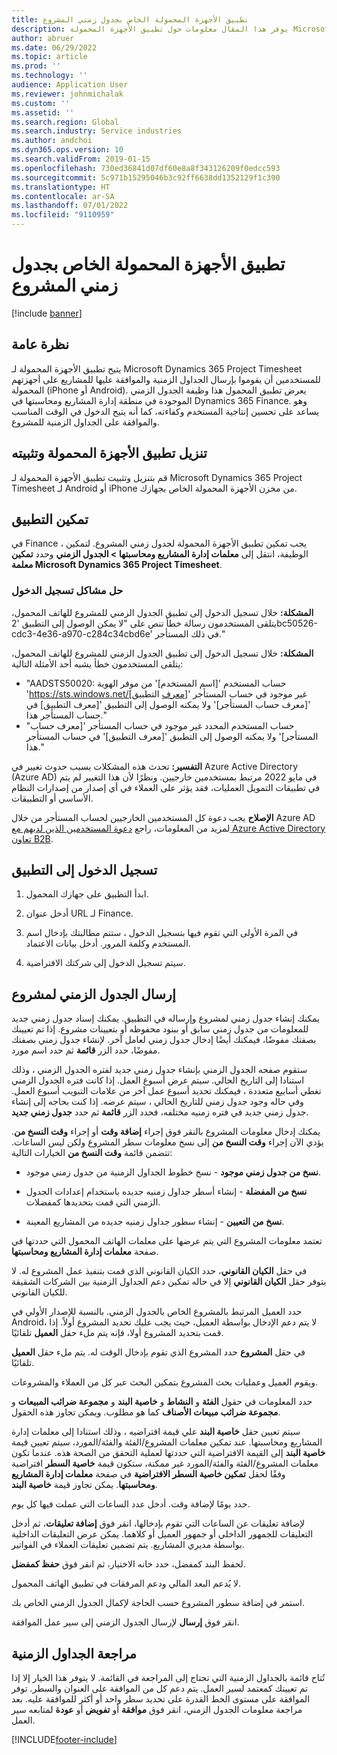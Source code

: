 ```yaml
---
title: تطبيق الأجهزة المحمولة الخاص بجدول زمني المشروع
description: يوفر هذا المقال معلومات حول تطبيق الأجهزة المحمولة Microsoft Dynamics 365 Project Timesheet. يتيح تطبيق الأجهزة المحمولة لجدول زمني المشروع للمستخدمين إرسال الجداول الزمنية والموافقة عليها للمشاريع على أجهزتهم المحمولة.
author: abruer
ms.date: 06/29/2022
ms.topic: article
ms.prod: ''
ms.technology: ''
audience: Application User
ms.reviewer: johnmichalak
ms.custom: ''
ms.assetid: ''
ms.search.region: Global
ms.search.industry: Service industries
ms.author: andchoi
ms.dyn365.ops.version: 10
ms.search.validFrom: 2019-01-15
ms.openlocfilehash: 730ed36841d07df60e8a8f343126209f0edcc593
ms.sourcegitcommit: 5c971b15295046b3c92ff6638dd1352129f1c390
ms.translationtype: HT
ms.contentlocale: ar-SA
ms.lasthandoff: 07/01/2022
ms.locfileid: "9110959"
---
```

# <a name="project-timesheet-mobile-application"></a>تطبيق الأجهزة المحمولة الخاص بجدول زمني المشروع

[!include [banner](../includes/banner.md)]

## <a name="overview"></a>نظرة عامة‬

يتيح تطبيق الأجهزة المحمولة لـ Microsoft Dynamics 365 Project Timesheet للمستخدمين أن يقوموا بإرسال الجداول الزمنية والموافقة عليها للمشاريع على أجهزتهم المحمولة (iPhone أو Android). يعرض تطبيق المحمول هذا وظيفة الجدول الزمني الموجودة في منطقة إدارة المشاريع ومحاسبتها في Dynamics 365 Finance. وهو يساعد على تحسين إنتاجية المستخدم وكفاءته، كما أنه يتيح الدخول في الوقت المناسب والموافقة على الجداول الزمنية للمشروع.

## <a name="download-and-install-the-mobile-app"></a>تنزيل تطبيق الأجهزة المحمولة وتثبيته

قم بتنزيل وتثبيت تطبيق الأجهزة المحمولة لـ Microsoft Dynamics 365 Project Timesheet لـ Android أو iPhone من مخزن الأجهزة المحمولة الخاص بجهازك.

## <a name="enable-the-app"></a>تمكين التطبيق 

في Finance ، يجب تمكين تطبيق الأجهزة المحمولة لجدول زمني المشروع. لتمكين الوظيفة، انتقل إلى **معلمات إدارة المشاريع ومحاسبتها \> الجدول الزمني** وحدد **تمكين معلمة Microsoft Dynamics 365 Project Timesheet**.

### <a name="resolve-sign-in-issues"></a>حل مشاكل تسجيل الدخول

**المشكلة:** خلال تسجيل الدخول إلى تطبيق الجدول الزمني للمشروع للهاتف المحمول، يتلقى المستخدمون رسالة خطأ تنص على "لا يمكن الوصول إلى التطبيق '2bc50526-cdc3-4e36-a970-c284c34cbd6e' في ذلك المستأجر."

**المشكلة:** خلال تسجيل الدخول إلى تطبيق الجدول الزمني للمشروع للهاتف المحمول، يتلقى المستخدمون خطأ يشبه أحد الأمثلة التالية:

- "AADSTS50020: حساب المستخدم '[اسم المستخدم]' من موفر الهوية 'https://sts.windows.net/[معرف التطبيق]' غير موجود في حساب المستأجر '[معرف حساب المستأجر]' ولا يمكنه الوصول إلى التطبيق '[معرف التطبيق] في حساب المستأجر هذا."
- "حساب المستخدم المحدد غير موجود في حساب المستأجر '[معرف حساب المستأجر]' ولا يمكنه الوصول إلى التطبيق '[معرف التطبيق]' في حساب المستأجر هذا."

**التفسير:** تحدث هذه المشكلات بسبب حدوث تغيير في Azure Active Directory (Azure AD) في مايو 2022 مرتبط بمستخدمين خارجيين. ونظرًا لأن هذا التغيير لم يتم في تطبيقات التمويل العمليات، فقد يؤثر على العملاء في أي إصدار من إصدارات النظام الأساسي أو التطبيقات.

**الإصلاح** يجب دعوة كل المستخدمين الخارجيين لحساب المستأجر من خلال Azure AD لمزيد من المعلومات، راجع [دعوة المستخدمين الذين لديهم مع Azure Active Directory تعاون B2B](/power-platform/admin/invite-users-azure-active-directory-b2b-collaboration).

## <a name="sign-in-to-the-app"></a>تسجيل الدخول إلى التطبيق

1.  ابدأ التطبيق على جهازك المحمول.

2.  أدخل عنوان URL لـ Finance.

3.  في المرة الأولى التي تقوم فيها بتسجيل الدخول ، ستتم مطالبتك بإدخال اسم المستخدم وكلمة المرور. أدخل بيانات الاعتماد.

4. سيتم تسجيل الدخول إلى شركتك الافتراضية.

## <a name="submit-a-project-timesheet"></a>إرسال الجدول الزمني لمشروع

يمكنك إنشاء جدول زمني لمشروع وإرساله في التطبيق. يمكنك إسناد جدول زمني جديد للمعلومات من جدول زمني سابق أو ببنود محفوظه أو بتعيينات مشروع. إذا تم تعيينك بصفتك مفوضًا، فيمكنك أيضًا إدخال جدول زمني لعامل آخر. لإنشاء جدول زمني بصفتك مفوضًا، حدد الزر **قائمة** ثم حدد اسم مورد.

ستقوم صفحه الجدول الزمني بإنشاء جدول زمني جديد لفتره الجدول الزمني ، وذلك استنادا إلى التاريخ الحالي. سيتم عرض أسبوع العمل. إذا كانت فتره الجدول الزمني تغطي أسابيع متعددة ، فيمكنك تحديد أسبوع عمل آخر من علامات التبويب أسبوع العمل.
وفي حاله وجود جدول زمني للتاريخ الحالي ، سيتم عرضه. إذا كنت بحاجه إلى إنشاء جدول زمني جديد في فتره زمنيه مختلفه، فحدد الزر **قائمة** ثم حدد **جدول زمني جديد**.

يمكنك إدخال معلومات المشروع بالنقر فوق إجراء **إضافة وقت** أو إجراء **وقت النسخ من**. يؤدي الآن إجراء **وقت النسخ من** إلى نسخ معلومات سطر المشروع ولكن ليس الساعات. تتضمن قائمة **وقت النسخ من** الخيارات التالية:

- **نسخ من جدول زمني موجود** - نسخ خطوط الجداول الزمنية من جدول زمني موجود.

- **نسخ من المفضلة** - إنشاء أسطر جداول زمنيه جديده باستخدام إعدادات الجدول الزمني التي قمت بتحديدها كمفضلات.

- **نسخ من التعيين** - إنشاء سطور جداول زمنيه جديده من المشاريع المعينة.

تعتمد معلومات المشروع التي يتم عرضها على معلمات الهاتف المحمول التي حددتها في صفحة **معلمات إدارة المشاريع ومحاسبتها**.

في حقل **الكيان القانوني**، حدد الكيان القانوني الذي قمت بتنفيذ عمل المشروع له. لا يتوفر حقل **الكيان القانوني** إلا في حاله تمكين دعم الجداول الزمنية بين الشركات الشقيقة للكيان القانوني.

حدد العميل المرتبط بالمشروع الخاص بالجدول الزمني. بالنسبة للإصدار الأولي في Android، لا يتم دعم الإدخال بواسطة العميل، حيث يجب عليك تحديد المشروع أولاً. إذا قمت بتحديد المشروع أولا، فإنه يتم ملء حقل **العميل** تلقائيًا.

في حقل **المشروع** حدد المشروع الذي تقوم بإدخال الوقت له. يتم ملء حقل **العميل** تلقائيًا.

ويقوم العميل وعمليات بحث المشروع بتمكين البحث عبر كل من العملاء والمشروعات.

حدد المعلومات في حقول **الفئة** و **النشاط** و **خاصية البند** و **مجموعة ضرائب المبيعات** و **مجموعة ضرائب مبيعات الأصناف** كما هو مطلوب. ويمكن تجاوز هذه الحقول.

سيتم تعيين حقل **خاصية البند** علي قيمة افتراضيه ، وذلك استنادا إلى معلمات إدارة المشاريع ومحاسبتها. عند تمكين معلمات المشروع/الفئة والفئة/المورد، سيتم تعيين قيمة **خاصية البند** إلى القيمة الافتراضية التي حددتها لعملية التحقق من الصحة هذه. عندما تكون معلمات المشروع/الفئة والفئة/المورد غير ممكنة، ستكون قيمة **خاصية السطر** افتراضية وفقًا لحقل **تمكين خاصية السطر الافتراضية** في صفحة **معلمات إدارة المشاريع ومحاسبتها**. يمكن تجاوز قيمة **خاصية البند**.

حدد يومًا لإضافة وقت. أدخل عدد الساعات التي عملت فيها كل يوم.

لإضافة تعليقات عن الساعات التي تقوم بإدخالها، انقر فوق **إضافة تعليقات**، ثم أدخل التعليقات للجمهور الداخلي أو جمهور العميل أو كلاهما.
يمكن عرض التعليقات الداخلية بواسطة مديري المشاريع. يتم تضمين تعليقات العملاء في الفواتير.

لحفظ البند كمفضل، حدد خانه الاختيار، ثم انقر فوق **حفظ كمفضل**.

لا يُدعم البعد المالي ودعم المرفقات في تطبيق الهاتف المحمول.

استمر في إضافة سطور المشروع حسب الحاجة لإكمال الجدول الزمني الخاص بك.

انقر فوق **إرسال** لإرسال الجدول الزمني إلى سير عمل الموافقة.

## <a name="review-timesheets"></a>مراجعة الجداول الزمنية

تُتاح قائمة بالجداول الزمنية التي تحتاج إلى المراجعة في القائمة. لا يتوفر هذا الخيار إلا إذا تم تعيينك كمعتمد لسير العمل. يتم دعم كل من الموافقة على العنوان والسطر. توفر الموافقة على مستوى الخط القدرة على تحديد سطر واحد أو أكثر للموافقة عليه. بعد مراجعة معلومات الجدول الزمني، انقر فوق **موافقة** أو **تفويض** أو **عودة** لمتابعه سير العمل.


[!INCLUDE[footer-include](../includes/footer-banner.md)]
